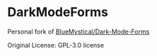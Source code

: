 # DarkModeForms

Personal fork of [BlueMystical/Dark-Mode-Forms](https://github.com/BlueMystical/Dark-Mode-Forms)

Original License: GPL-3.0 license

